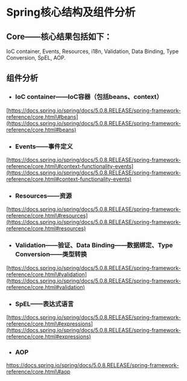 # Spring核心结构及组件分析

## Core——核心结果包括如下：

IoC container, Events, Resources, i18n, Validation, Data Binding, Type Conversion, SpEL, AOP.

## 组件分析

* ### IoC container——IoC容器（包括beans、context）

[https://docs.spring.io/spring/docs/5.0.8.RELEASE/spring-framework-reference/core.html\#beans](https://docs.spring.io/spring/docs/5.0.8.RELEASE/spring-framework-reference/core.html#beans)

* ### Events——事件定义

[https://docs.spring.io/spring/docs/5.0.8.RELEASE/spring-framework-reference/core.html\#context-functionality-events](https://docs.spring.io/spring/docs/5.0.8.RELEASE/spring-framework-reference/core.html#context-functionality-events)

* ### Resources——资源

[https://docs.spring.io/spring/docs/5.0.8.RELEASE/spring-framework-reference/core.html\#resources](https://docs.spring.io/spring/docs/5.0.8.RELEASE/spring-framework-reference/core.html#resources)

* ### Validation——验证、Data Binding——数据绑定、Type Conversion——类型转换

[https://docs.spring.io/spring/docs/5.0.8.RELEASE/spring-framework-reference/core.html\#validation](https://docs.spring.io/spring/docs/5.0.8.RELEASE/spring-framework-reference/core.html#validation)

* ### SpEL——表达式语言

[https://docs.spring.io/spring/docs/5.0.8.RELEASE/spring-framework-reference/core.html\#expressions](https://docs.spring.io/spring/docs/5.0.8.RELEASE/spring-framework-reference/core.html#expressions)

* ### AOP

https://docs.spring.io/spring/docs/5.0.8.RELEASE/spring-framework-reference/core.html\#aop

